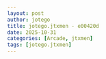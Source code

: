 ```yaml
---
layout: post
author: jotego
title: jotego.jtxmen - e00420d
date: 2025-10-31
categories: [Arcade, jtxmen]
tags: [jotego.jtxmen]
---
```


